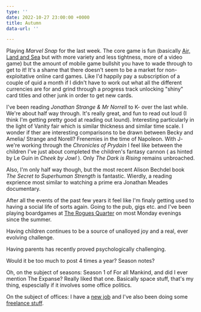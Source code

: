 ```yaml
---
type: ''
date: 2022-10-27 23:00:00 +0000
title: Autumn
data-url: ''

---
```

Playing _Marvel Snap_ for the last week. The core game is fun (basically [Air, Land and Sea](https://boardgamegeek.com/boardgame/247367/air-land-sea) but with more variety and less tightness, more of a video game) but the amount of mobile game bullshit you have to wade through to get to it! It's a shame that there doesn't seem to be a market for non-exploitative online card games. Like I'd happily pay a subscription of a couple of quid a month if I didn't have to work out what all the different currencies are for and grind through a progress track unlocking "shiny" card titles and other junk in order to get new cards.

I've been reading _Jonathan Strange & Mr Norrell_ to K- over the last while. We're about half way through. It's really great, and fun to read out loud (I think I'm getting pretty good at reading out lound). Interesting particularly in the light of Vanity fair which is similar thickness and similar time scale. I wonder if ther are interesting comparisons to be drawn between Becky and Amelia/ Strange and Norell? Frenemies in the time of Napoleon. With J- we're working through the _Chronicles of Prydain_ I feel like between the children I've just about completed the children's fantasy cannon ( as hinted by Le Guin in _Cheek by Jowl_ ). Only _The Dark is Rising_ remains unbroached.

Also, I'm only half way though, but the most recent Alison Bechdel book _The Secret to Superhuman Strength_ is fantastic. Wierdly, a reading exprience most similar to watching a prime era Jonathan Meades documentary.

After all the events of the past few years it feel like I'm finaly getting used to having a social life of sorts again. Going to the pub, gigs etc. and I've been playing boardgames at [The Rogues Quarter](https://www.roguesquarter.com/) on most Monday evenings since the summer.

Having children continues to be a source of unalloyed joy and a real, ever evolving challenge. 

Having parents has recently proved psychologically challenging.

Would it be too much to post 4 times a year? Season notes?

Oh, on the subject of seasons: Season 1 of For all Mankind, and did I ever mention The Expanse? Really liked that one. Basically space stuff, that's my thing, espescially if it involves some office politics.

On the subject of offices: I have a [new job](https://www.carbonbrief.org/about-us/) and I've also been doing some [freelance stuff](https://www.2x2.graphics/).